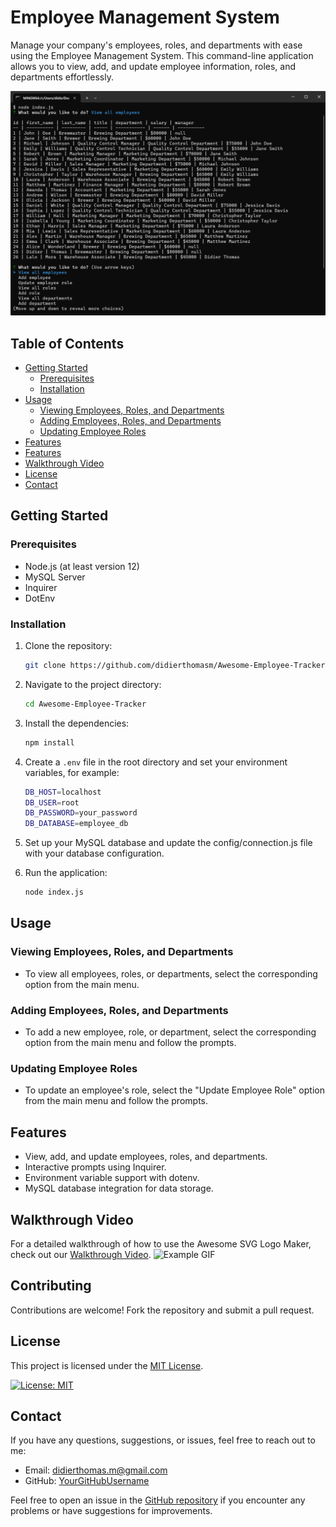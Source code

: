 # Employee Management System

Manage your company's employees, roles, and departments with ease using the Employee Management System. This command-line application allows you to view, add, and update employee information, roles, and departments effortlessly.

![Employee Management System](./assets/employee-tracker-readme.png)

## Table of Contents

- [Getting Started](#getting-started)
    - [Prerequisites](#prerequisites)
    - [Installation](#installation)
- [Usage](#usage)
    - [Viewing Employees, Roles, and Departments](#viewing-employees-roles-and-departments)
    - [Adding Employees, Roles, and Departments](#adding-employees-roles-and-departments)
    - [Updating Employee Roles](#updating-employee-roles)
- [Features](#features)
- [Features](#features)
- [Walkthrough Video](#walkthrough-video)
- [License](#license)
- [Contact](#contact)

## Getting Started

### Prerequisites

- Node.js (at least version 12)
- MySQL Server
- Inquirer
- DotEnv 

### Installation

1. Clone the repository:

   ```bash
   git clone https://github.com/didierthomasm/Awesome-Employee-Tracker.git

2. Navigate to the project directory:

    ```bash
   cd Awesome-Employee-Tracker

3. Install the dependencies:

    ```bash
   npm install
   
4. Create a `.env` file in the root directory and set your environment variables, for example:

    ```bash
    DB_HOST=localhost
    DB_USER=root
    DB_PASSWORD=your_password
    DB_DATABASE=employee_db


5. Set up your MySQL database and update the config/connection.js file with your database configuration.

6. Run the application:

    ```bash
   node index.js

## Usage

### Viewing Employees, Roles, and Departments

- To view all employees, roles, or departments, select the corresponding option from the main menu.

### Adding Employees, Roles, and Departments

- To add a new employee, role, or department, select the corresponding option from the main menu and follow the prompts.

### Updating Employee Roles

- To update an employee's role, select the "Update Employee Role" option from the main menu and follow the prompts.

## Features

- View, add, and update employees, roles, and departments.
- Interactive prompts using Inquirer.
- Environment variable support with dotenv.
- MySQL database integration for data storage.

## Walkthrough Video

For a detailed walkthrough of how to use the Awesome SVG Logo Maker,
check out our [Walkthrough Video](https://drive.google.com/file/d/1o1zvO34JTeGKIm0PVyVLlOFBojJ1Ib0-/view?usp=sharing).
![Example GIF](./assets/video/Employee-Tracker.gif)

## Contributing

Contributions are welcome! Fork the repository and submit a pull request.

## License

This project is licensed under the [MIT License](https://opensource.org/licenses/MIT).

[![License: MIT](https://img.shields.io/badge/License-MIT-blue.svg)](https://opensource.org/licenses/MIT)

## Contact

If you have any questions, suggestions, or issues, feel free to reach out to me:

- Email: didierthomas.m@gmail.com
- GitHub: [YourGitHubUsername](https://github.com/didierthomasm/)

Feel free to open an issue in the [GitHub repository](https://github.com/didierthomasm/Awesome-Employee-Tracker) 
if you encounter any problems or have suggestions for improvements.